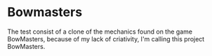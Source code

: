 # Bowmasters
The test consist of a clone of the mechanics found on the game BowMasters, because of my lack of criativity, I'm calling this project BowMasters.
